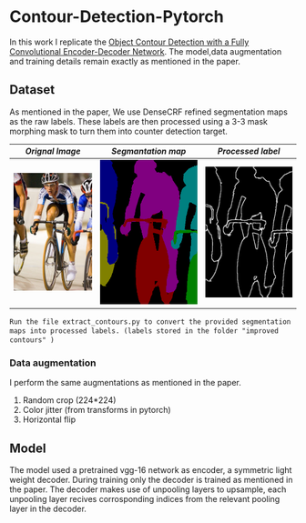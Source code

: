 # Contour-Detection-Pytorch
In this work I replicate the [Object Contour Detection with a Fully Convolutional Encoder-Decoder Network](https://arxiv.org/pdf/1603.04530.pdf). The model,data augmentation and training details remain exactly as mentioned in the paper.

## Dataset
As mentioned in the paper, We use DenseCRF refined segmentation maps as the raw labels. These labels are then processed using a 3-3 mask morphing mask to turn them into counter detection target. 

|*Orignal Image* | *Segmantation map* | *Processed label* |
|----------------|--------------------| -----------------|
|![](./Images/cycle.jpg) |![](./Images/cycle_seg.png)  | ![](./Images/cycle_con.png) |

```
Run the file extract_contours.py to convert the provided segmentation maps into processed labels. (labels stored in the folder "improved contours" )
```

### Data augmentation
I perform the same augmentations as mentioned in the paper.  
1) Random crop (224*224)
2) Color jitter (from transforms in pytorch)
3) Horizontal flip

## Model
The model used a pretrained vgg-16 network as encoder, a symmetric light weight decoder. During training only the decoder is trained as mentioned in the paper. The decoder makes use of unpooling layers to upsample, each unpooling layer recives corrosponding indices from the relevant pooling layer in the decoder.


